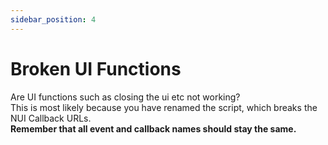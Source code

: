```yaml
---
sidebar_position: 4
---
```


# Broken UI Functions

Are UI functions such as closing the ui etc not working?<br/>
This is most likely because you have renamed the script, which breaks the NUI Callback URLs.<br/>
**Remember that all event and callback names should stay the same.**
